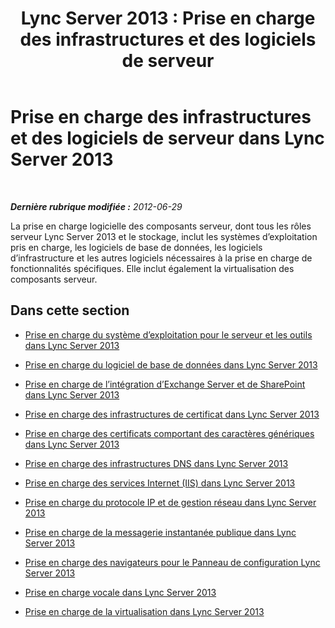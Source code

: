 ﻿---
title: 'Lync Server 2013 : Prise en charge des infrastructures et des logiciels de serveur'
TOCTitle: Prise en charge des infrastructures et des logiciels de serveur
ms:assetid: 4ee5fe38-0191-4710-9aa2-df8895e8c51b
ms:mtpsurl: https://technet.microsoft.com/fr-fr/library/Gg398319(v=OCS.15)
ms:contentKeyID: 49297173
ms.date: 05/20/2016
mtps_version: v=OCS.15
ms.translationtype: HT
---

# Prise en charge des infrastructures et des logiciels de serveur dans Lync Server 2013

 

_**Dernière rubrique modifiée :** 2012-06-29_

La prise en charge logicielle des composants serveur, dont tous les rôles serveur Lync Server 2013 et le stockage, inclut les systèmes d’exploitation pris en charge, les logiciels de base de données, les logiciels d’infrastructure et les autres logiciels nécessaires à la prise en charge de fonctionnalités spécifiques. Elle inclut également la virtualisation des composants serveur.

## Dans cette section

  - [Prise en charge du système d’exploitation pour le serveur et les outils dans Lync Server 2013](lync-server-2013-server-and-tools-operating-system-support.md)

  - [Prise en charge du logiciel de base de données dans Lync Server 2013](lync-server-2013-database-software-support.md)

  - [Prise en charge de l’intégration d’Exchange Server et de SharePoint dans Lync Server 2013](lync-server-2013-exchange-and-sharepoint-integration-support.md)

  - [Prise en charge des infrastructures de certificat dans Lync Server 2013](lync-server-2013-certificate-infrastructure-support.md)

  - [Prise en charge des certificats comportant des caractères génériques dans Lync Server 2013](lync-server-2013-wildcard-certificate-support.md)

  - [Prise en charge des infrastructures DNS dans Lync Server 2013](lync-server-2013-dns-infrastructure-support.md)

  - [Prise en charge des services Internet (IIS) dans Lync Server 2013](lync-server-2013-iis-support.md)

  - [Prise en charge du protocole IP et de gestion réseau dans Lync Server 2013](lync-server-2013-ip-and-networking-protocol-support.md)

  - [Prise en charge de la messagerie instantanée publique dans Lync Server 2013](lync-server-2013-public-instant-messaging-support.md)

  - [Prise en charge des navigateurs pour le Panneau de configuration Lync Server 2013](lync-server-2013-browser-support-for-lync-server-control-panel.md)

  - [Prise en charge vocale dans Lync Server 2013](lync-server-2013-voice-support.md)

  - [Prise en charge de la virtualisation dans Lync Server 2013](lync-server-2013-virtualization-support.md)

